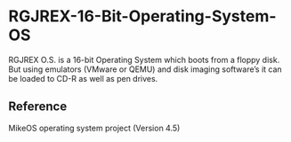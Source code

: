 # RGJREX-16-Bit-Operating-System-OS
RGJREX O.S. is a 16-bit Operating System which boots from a floppy disk. But using emulators (VMware or QEMU) and disk imaging software’s it can be loaded to CD-R as well as pen drives.

## Reference 

MikeOS operating system project (Version 4.5)
